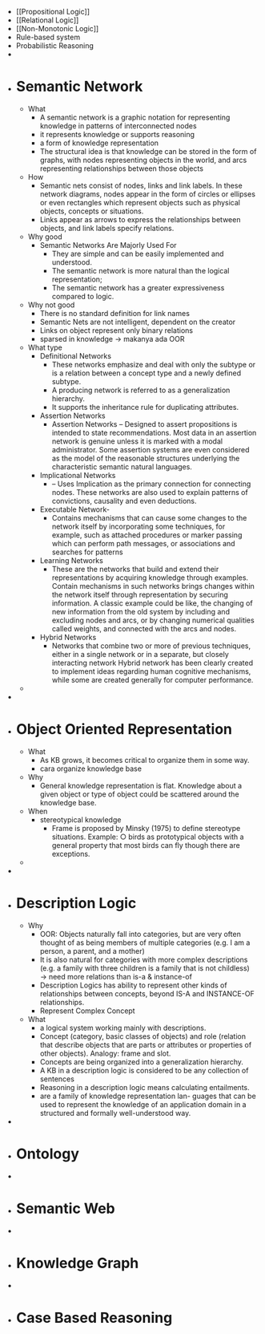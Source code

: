 - [[Propositional Logic]]
- [[Relational Logic]]
- [[Non-Monotonic Logic]]
- Rule-based system
- Probabilistic Reasoning
-
- # Semantic Network
	- What
		- A semantic network is a graphic notation for representing knowledge in patterns of interconnected nodes
		- it represents knowledge or supports reasoning
		- a form of knowledge representation
		- The structural idea is that knowledge can be stored in the form of graphs, with nodes representing objects in the world, and arcs representing relationships between those objects
	- How
		- Semantic nets consist of nodes, links and link labels. In these network diagrams, nodes appear in the form of circles or ellipses or even rectangles which represent objects such as physical objects, concepts or situations.
		- Links appear as arrows to express the relationships between objects, and link labels specify relations.
	- Why good
		- Semantic Networks Are Majorly Used For
			- They are simple and can be easily implemented and understood.
			- The semantic network is more natural than the logical representation;
			- The semantic network has a greater expressiveness compared to logic.
	- Why not good
		- There is no standard definition for link names
		- Semantic Nets are not intelligent, dependent on the creator
		- Links on object represent only binary relations
		- sparsed in knowledge -> makanya ada OOR
	- What type
		- Definitional Networks
			- These networks emphasize and deal with only the subtype or is a relation between a concept type and a newly defined subtype.
			- A producing network is referred to as a generalization hierarchy.
			- It supports the inheritance rule for duplicating attributes.
		- Assertion Networks
			- Assertion Networks – Designed to assert propositions is intended to state recommendations. Most data in an assertion network is genuine unless it is marked with a modal administrator. Some assertion systems are even considered as the model of the reasonable structures underlying the characteristic semantic natural languages.
		- Implicational Networks
			- – Uses Implication as the primary connection for connecting nodes. These networks are also used to explain patterns of convictions, causality and even deductions.
		- Executable Network-
			- Contains mechanisms that can cause some changes to the network itself by incorporating some techniques, for example, such as attached procedures or marker passing which can perform path messages, or associations  and searches for patterns
		- Learning Networks
			- These are the networks that build and extend their representations by acquiring knowledge through examples. Contain mechanisms in such networks brings changes within the network itself through representation by securing information. A classic example could be like, the changing of new information from the old system by including and excluding nodes and arcs, or by changing numerical qualities called weights, and connected with the arcs and nodes.
		- Hybrid Networks
			- Networks that combine two or more of previous techniques, either in a single network or in a separate, but closely interacting network Hybrid network has been clearly created to implement ideas regarding human cognitive mechanisms, while some are created generally for computer performance.
	-
-
- # Object Oriented Representation
	- What
		- As KB grows, it becomes critical to organize them in some
		  way.
		- cara organize knowledge base
	- Why
		- General knowledge representation is flat. Knowledge about a
		  given object or type of object could be scattered around the
		  knowledge base.
	- When
		- stereotypical knowledge
			- Frame is proposed by Minsky (1975) to define stereotype
			  situations. Example:
			  ○ birds as prototypical objects with a general property
			  that most birds can fly though there are exceptions.
	-
-
- # Description Logic
	- Why
		- OOR: Objects naturally fall into categories, but are
		  very often thought of as being members of
		  multiple categories (e.g. I am a person, a
		  parent, and a mother)
		- It is also natural for categories with more
		  complex descriptions (e.g. a family with three
		  children is a family that is not childless) →
		  need more relations than is-a & instance-of
		- Description Logics has ability to represent other
		  kinds of relationships between concepts, beyond
		  IS-A and INSTANCE-OF relationships.
		- Represent Complex Concept
	- What
		- a logical system working mainly with descriptions.
		- Concept (category, basic classes of objects) and role
		  (relation that describe objects that are parts or attributes
		  or properties of other objects). Analogy: frame and slot.
		- Concepts are being organized into a generalization
		  hierarchy.
		- A KB in a description logic is considered to be any
		  collection of sentences
		- Reasoning in a description logic means calculating
		  entailments.
		- are a family of knowledge representation lan-
		  guages that can be used to represent the knowledge of an application domain in a structured and formally well-understood way.
-
- # Ontology
-
- # Semantic Web
-
- # Knowledge Graph
-
- # Case Based Reasoning